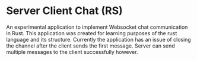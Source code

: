 # Server Client Chat (RS)
An experimental application to implement Websocket chat communication in Rust. This application was created for learning purposes of the rust language and its structure. Currently the application has an issue of closing the channel after the client sends the first message. Server can send multiple messages to the client successfully however.
